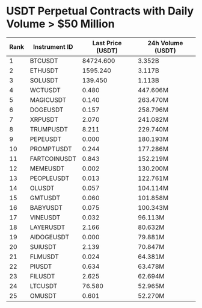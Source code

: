 # USDT Perpetual Contracts with Daily Volume > $50 Million

| Rank | Instrument ID | Last Price (USDT) | 24h Volume (USDT) |
|------|---------------|-------------------|-------------------|
| 1 | BTCUSDT | 84724.600 | 3.352B |
| 2 | ETHUSDT | 1595.240 | 3.117B |
| 3 | SOLUSDT | 139.450 | 1.113B |
| 4 | WCTUSDT | 0.480 | 447.606M |
| 5 | MAGICUSDT | 0.140 | 263.470M |
| 6 | DOGEUSDT | 0.157 | 258.796M |
| 7 | XRPUSDT | 2.070 | 241.082M |
| 8 | TRUMPUSDT | 8.211 | 229.740M |
| 9 | PEPEUSDT | 0.000 | 180.193M |
| 10 | PROMPTUSDT | 0.244 | 177.286M |
| 11 | FARTCOINUSDT | 0.843 | 152.219M |
| 12 | MEMEUSDT | 0.002 | 130.200M |
| 13 | PEOPLEUSDT | 0.013 | 122.761M |
| 14 | OLUSDT | 0.057 | 104.114M |
| 15 | GMTUSDT | 0.060 | 101.858M |
| 16 | BABYUSDT | 0.075 | 100.343M |
| 17 | VINEUSDT | 0.032 | 96.113M |
| 18 | LAYERUSDT | 2.166 | 80.632M |
| 19 | AIDOGEUSDT | 0.000 | 79.881M |
| 20 | SUIUSDT | 2.139 | 70.847M |
| 21 | FLMUSDT | 0.024 | 64.381M |
| 22 | PIUSDT | 0.634 | 63.478M |
| 23 | FILUSDT | 2.625 | 62.694M |
| 24 | LTCUSDT | 76.580 | 52.965M |
| 25 | OMUSDT | 0.601 | 52.270M |
